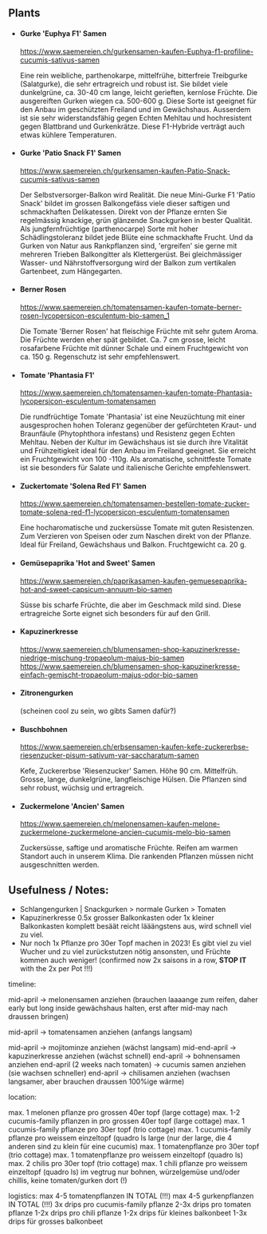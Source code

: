 ## Plants

- #### Gurke 'Euphya F1' Samen
  https://www.saemereien.ch/gurkensamen-kaufen-Euphya-f1-profiline-cucumis-sativus-samen
  
  Eine rein weibliche, parthenokarpe, mittelfrühe, bitterfreie Treibgurke (Salatgurke), die sehr ertragreich und robust ist. Sie bildet viele dunkelgrüne, ca. 30-40 cm lange, leicht gerieften, kernlose Früchte. Die ausgereiften Gurken wiegen ca. 500-600 g. Diese Sorte ist geeignet für den Anbau im geschützten Freiland und im Gewächshaus. Ausserdem ist sie sehr widerstandsfähig gegen Echten Mehltau und hochresistent gegen Blattbrand und Gurkenkrätze. Diese F1-Hybride verträgt auch etwas kühlere Temperaturen.

- #### Gurke 'Patio Snack F1' Samen
  https://www.saemereien.ch/gurkensamen-kaufen-Patio-Snack-cucumis-sativus-samen

  Der Selbstversorger-Balkon wird Realität. Die neue Mini-Gurke F1 'Patio Snack' bildet im grossen Balkongefäss viele dieser saftigen und schmackhaften Delikatessen. Direkt von der Pflanze ernten Sie regelmässig knackige, grün glänzende Snackgurken in bester Qualität. Als jungfernfrüchtige (parthenocarpe) Sorte mit hoher Schädlingstoleranz bildet jede Blüte eine schmackhafte Frucht. Und da Gurken von Natur aus Rankpflanzen sind, 'ergreifen' sie gerne mit mehreren Trieben Balkongitter als Klettergerüst. Bei gleichmässiger Wasser- und Nährstoffversorgung wird der Balkon zum vertikalen Gartenbeet, zum Hängegarten.

- #### Berner Rosen
  https://www.saemereien.ch/tomatensamen-kaufen-tomate-berner-rosen-lycopersicon-esculentum-bio-samen_1

  Die Tomate 'Berner Rosen' hat fleischige Früchte mit sehr gutem Aroma. Die Früchte werden eher spät gebildet. Ca. 7 cm grosse, leicht rosafarbene Früchte mit dünner Schale und einem Fruchtgewicht von ca. 150 g. Regenschutz ist sehr empfehlenswert.

- #### Tomate 'Phantasia F1'
  https://www.saemereien.ch/tomatensamen-kaufen-tomate-Phantasia-lycopersicon-esculentum-tomatensamen

  Die rundfrüchtige Tomate 'Phantasia' ist eine Neuzüchtung mit einer ausgesprochen hohen Toleranz gegenüber der gefürchteten Kraut- und Braunfäule (Phytophthora infestans) und Resistenz gegen Echten Mehltau.
  Neben der Kultur im Gewächshaus ist sie durch ihre Vitalität und Frühzeitigkeit ideal für den Anbau im Freiland geeignet.
  Sie erreicht ein Fruchtgewicht von 100 -110g.
  Als aromatische, schnittfeste Tomate ist sie besonders für Salate und italienische Gerichte empfehlenswert.

- #### Zuckertomate 'Solena Red F1' Samen
  https://www.saemereien.ch/tomatensamen-bestellen-tomate-zucker-tomate-solena-red-f1-lycopersicon-esculentum-tomatensamen

  Eine hocharomatische und zuckersüsse Tomate mit guten Resistenzen. Zum Verzieren von Speisen oder zum Naschen direkt von der Pflanze. Ideal für Freiland, Gewächshaus und Balkon. Fruchtgewicht ca. 20 g.

- #### Gemüsepaprika 'Hot and Sweet' Samen
  https://www.saemereien.ch/paprikasamen-kaufen-gemuesepaprika-hot-and-sweet-capsicum-annuum-bio-samen

  Süsse bis scharfe Früchte, die aber im Geschmack mild sind. Diese ertragreiche Sorte eignet sich besonders für auf den Grill.
  
- #### Kapuzinerkresse
  https://www.saemereien.ch/blumensamen-shop-kapuzinerkresse-niedrige-mischung-tropaeolum-majus-bio-samen
  https://www.saemereien.ch/blumensamen-shop-kapuzinerkresse-einfach-gemischt-tropaeolum-majus-odor-bio-samen

- #### Zitronengurken 
  (scheinen cool zu sein, wo gibts Samen dafür?)
  
- #### Buschbohnen
  https://www.saemereien.ch/erbsensamen-kaufen-kefe-zuckererbse-riesenzucker-pisum-sativum-var-saccharatum-samen
  
  Kefe, Zuckererbse 'Riesenzucker' Samen.
  Höhe 90 cm. Mittelfrüh. Grosse, lange, dunkelgrüne, langfleischige Hülsen. Die Pflanzen sind sehr robust, wüchsig und ertragreich.

- #### Zuckermelone 'Ancien' Samen
  https://www.saemereien.ch/melonensamen-kaufen-melone-zuckermelone-zuckermelone-ancien-cucumis-melo-bio-samen

  Zuckersüsse, saftige und aromatische Früchte. Reifen am warmen Standort auch in unserem Klima. Die rankenden Pflanzen müssen nicht ausgeschnitten werden.


## Usefulness / Notes:

- Schlangengurken | Snackgurken > normale Gurken > Tomaten
- Kapuzinerkresse 0.5x grosser Balkonkasten oder 1x kleiner Balkonkasten komplett besäät reicht lääängstens aus, wird schnell viel zu viel.
- Nur noch 1x Pflanze pro 30er Topf machen in 2023! Es gibt viel zu viel Wucher und zu viel zurückstutzen nötig ansonsten, und Früchte kommen auch weniger! (confirmed now 2x saisons in a row, **STOP IT** with the 2x per Pot !!!)


timeline:

mid-april -> melonensamen anziehen (brauchen laaaange zum reifen, daher early but long inside gewächshaus halten, erst after mid-may nach draussen bringen)

mid-april -> tomatensamen anziehen (anfangs langsam)

mid-april -> mojitominze anziehen (wächst langsam)
mid-end-april -> kapuzinerkresse anziehen (wächst schnell)
end-april -> bohnensamen anziehen
end-april (2 weeks nach tomaten) -> cucumis samen anziehen (sie wachsen schneller)
end-april -> chilisamen anziehen (wachsen langsamer, aber brauchen draussen 100%ige wärme)


location:

max. 1 melonen pflanze pro grossen 40er topf (large cottage)
max. 1-2 cucumis-family pflanzen in pro grossen 40er topf (large cottage)
max. 1 cucumis-family pflanze pro 30er topf (trio cottage)
max. 1 cucumis-family pflanze pro weissem einzeltopf (quadro ls large (nur der large, die 4 anderen sind zu klein für eine cucumis)
max. 1 tomatenpflanze pro 30er topf (trio cottage)
max. 1 tomatenpflanze pro weissem einzeltopf (quadro ls)
max. 2 chilis pro 30er topf (trio cottage)
max. 1 chili pflanze pro weissem einzeltopf (quadro ls)
im vegtrug nur bohnen, würzelgemüse und/oder chillis, keine tomaten/gurken dort (!)


logistics:
max 4-5 tomatenpflanzen IN TOTAL (!!!)
max 4-5 gurkenpflanzen IN TOTAL (!!!)
3x drips pro cucumis-family pflanze
2-3x drips pro tomaten pflanze
1-2x drips pro chili pflanze
1-2x drips für kleines balkonbeet
1-3x drips für grosses balkonbeet
